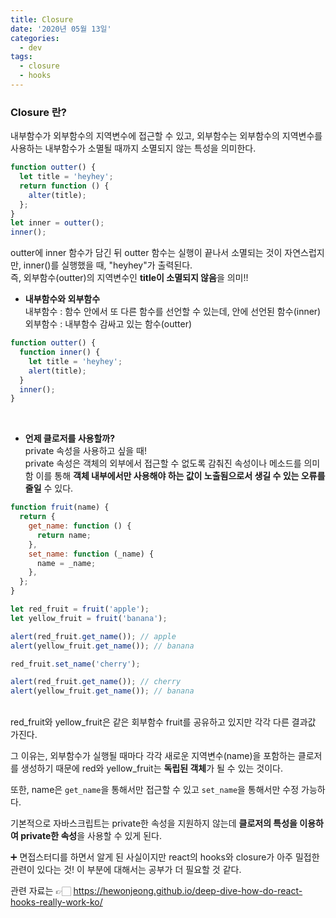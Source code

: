 ```yaml
---
title: Closure
date: '2020년 05월 13일'
categories:
  - dev
tags:
  - closure
  - hooks
---
```


### Closure 란?

내부함수가 외부함수의 지역변수에 접근할 수 있고, 외부함수는 외부함수의 지역변수를 사용하는 내부함수가 소멸될 때까지 소멸되지 않는 특성을 의미한다.

```jsx
function outter() {
  let title = 'heyhey';
  return function () {
    alter(title);
  };
}
let inner = outter();
inner();
```

outter에 inner 함수가 담긴 뒤 outter 함수는 실행이 끝나서 소멸되는 것이 자연스럽지만, inner()를 실행했을 때, "heyhey"가 출력된다.
<br />
즉, 외부함수(outter)의 지역변수인 **title이 소멸되지 않음**을 의미!!

- **내부함수와 외부함수**
  <br />
  내부함수 : 함수 안에서 또 다른 함수를 선언할 수 있는데, 안에 선언된 함수(inner)
  <br />
  외부함수 : 내부함수 감싸고 있는 함수(outter)

```jsx
function outter() {
  function inner() {
    let title = 'heyhey';
    alert(title);
  }
  inner();
}
```

<br />

- **언제 클로저를 사용할까?**
  <br />
  private 속성을 사용하고 싶을 때!
  <br />
  private 속성은 객체의 외부에서 접근할 수 없도록 감춰진 속성이나 메소드를 의미함 이를 통해 **객체 내부에서만 사용해야 하는 값이 노출됨으로서 생길 수 있는 오류를 줄일** 수 있다.

```jsx
function fruit(name) {
  return {
    get_name: function () {
      return name;
    },
    set_name: function (_name) {
      name = _name;
    },
  };
}

let red_fruit = fruit('apple');
let yellow_fruit = fruit('banana');

alert(red_fruit.get_name()); // apple
alert(yellow_fruit.get_name()); // banana

red_fruit.set_name('cherry');

alert(red_fruit.get_name()); // cherry
alert(yellow_fruit.get_name()); // banana
```

<br />
red_fruit와 yellow_fruit은 같은 회부함수 fruit를 공유하고 있지만 각각 다른 결과값 가진다.
<br />

그 이유는, 외부함수가 실행될 때마다 각각 새로운 지역변수(name)을 포함하는 클로저를 생성하기 때문에 red와 yellow_fruit는 **독립된 객체**가 될 수 있는 것이다.

또한, name은 `get_name`을 통해서만 접근할 수 있고 `set_name`을 통해서만 수정 가능하다.

기본적으로 자바스크립트는 private한 속성을 지원하지 않는데 **클로저의 특성을 이용하여 private한 속성**을 사용할 수 있게 된다.

➕ 면접스터디를 하면서 알게 된 사실이지만 react의 hooks와 closure가 아주 밀접한 관련이 있다는 것! 이 부분에 대해서는 공부가 더 필요할 것 같다.
<br />

관련 자료는 👉🏻 https://hewonjeong.github.io/deep-dive-how-do-react-hooks-really-work-ko/
